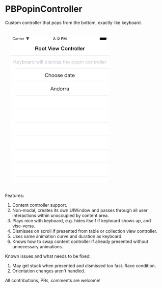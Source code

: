 # PBPopinController

Custom controller that pops from the bottom, exactly like keyboard.

<img src="https://raw.githubusercontent.com/pronebird/PBPopinController/master/README%20Images/PopinController.gif" align="center" vspace="20" hspace="20">

Features:

1. Content controller support.
2. Non-modal, creates its own UIWindow and passes through all user interactions within unoccupied by content area.
3. Plays nice with keyboard, e.g. hides itself if keyboard shows up, and vise-versa.
4. Dismisses on scroll if presented from table or collection view controller.
5. Uses same animation curve and duration as keyboard.
6. Knows how to swap content controller if already presented without unnecessary animations.

Known issues and what needs to be fixed:

1. May get stuck when presented and dismissed too fast. Race condition.
2. Orientation changes aren't handled.

All contributions, PRs, comments are welcome!

